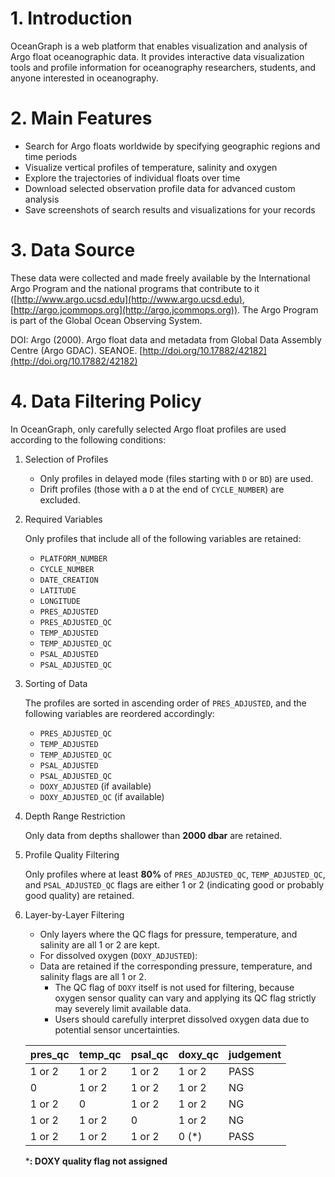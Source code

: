 # 1. Introduction

OceanGraph is a web platform that enables visualization and analysis of Argo float oceanographic data. It provides interactive data visualization tools and profile information for oceanography researchers, students, and anyone interested in oceanography.

# 2. Main Features

- Search for Argo floats worldwide by specifying geographic regions and time periods
- Visualize vertical profiles of temperature, salinity and oxygen
- Explore the trajectories of individual floats over time
- Download selected observation profile data for advanced custom analysis
- Save screenshots of search results and visualizations for your records

# 3. Data Source

These data were collected and made freely available by the International Argo Program and the national programs that contribute to it ([http://www.argo.ucsd.edu](http://www.argo.ucsd.edu), [http://argo.jcommops.org](http://argo.jcommops.org)).
The Argo Program is part of the Global Ocean Observing System.

DOI: Argo (2000). Argo float data and metadata from Global Data Assembly Centre (Argo GDAC). SEANOE. [http://doi.org/10.17882/42182](http://doi.org/10.17882/42182)

# 4. Data Filtering Policy

In OceanGraph, only carefully selected Argo float profiles are used according to the following conditions:

1. Selection of Profiles

    - Only profiles in delayed mode (files starting with `D` or `BD`) are used.
    - Drift profiles (those with a `D` at the end of `CYCLE_NUMBER`) are excluded.

2. Required Variables

    Only profiles that include all of the following variables are retained:

    - `PLATFORM_NUMBER`
    - `CYCLE_NUMBER`
    - `DATE_CREATION`
    - `LATITUDE`
    - `LONGITUDE`
    - `PRES_ADJUSTED`
    - `PRES_ADJUSTED_QC`
    - `TEMP_ADJUSTED`
    - `TEMP_ADJUSTED_QC`
    - `PSAL_ADJUSTED`
    - `PSAL_ADJUSTED_QC`

3. Sorting of Data

    The profiles are sorted in ascending order of `PRES_ADJUSTED`, and the following variables are reordered accordingly:

    - `PRES_ADJUSTED_QC`
    - `TEMP_ADJUSTED`
    - `TEMP_ADJUSTED_QC`
    - `PSAL_ADJUSTED`
    - `PSAL_ADJUSTED_QC`
    - `DOXY_ADJUSTED` (if available)
    - `DOXY_ADJUSTED_QC` (if available)

4. Depth Range Restriction

    Only data from depths shallower than **2000 dbar** are retained.

5. Profile Quality Filtering

    Only profiles where at least **80%** of `PRES_ADJUSTED_QC`, `TEMP_ADJUSTED_QC`, and `PSAL_ADJUSTED_QC` flags are either 1 or 2 (indicating good or probably good quality) are retained.

6. Layer-by-Layer Filtering

    - Only layers where the QC flags for pressure, temperature, and salinity are all 1 or 2 are kept.
    - For dissolved oxygen (`DOXY_ADJUSTED`):
    - Data are retained if the corresponding pressure, temperature, and salinity flags are all 1 or 2.
        - The QC flag of `DOXY` itself is not used for filtering, because oxygen sensor quality can vary and applying its QC flag strictly may severely limit available data.
        - Users should carefully interpret dissolved oxygen data due to potential sensor uncertainties.

    | pres_qc | temp_qc | psal_qc | doxy_qc | judgement |
    |---------|---------|---------|---------|-----------|
    | 1 or 2  | 1 or 2  | 1 or 2  | 1 or 2  | PASS      |
    | 0       | 1 or 2  | 1 or 2  | 1 or 2  | NG        |
    | 1 or 2  | 0       | 1 or 2  | 1 or 2  | NG        |
    | 1 or 2  | 1 or 2  | 0       | 1 or 2  | NG        |
    | 1 or 2  | 1 or 2  | 1 or 2  | 0 (*)   | PASS      |

    ***: DOXY quality flag not assigned**
